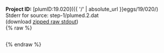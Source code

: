 **Project ID:** [plumID:19.020]({{ '/' | absolute_url }}eggs/19/020/)  
Stderr for source:  step-1/plumed.2.dat   
(download [zipped raw stdout](plumed.2.dat.plumed_master.stdout.txt.zip))  
{% raw %}
<pre>
</pre>
{% endraw %}
